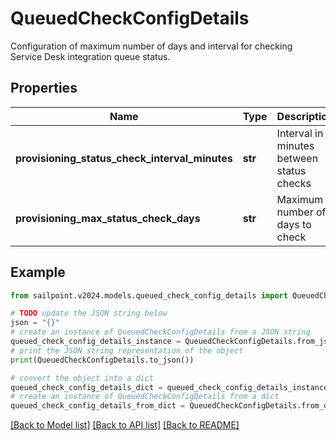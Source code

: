 # QueuedCheckConfigDetails

Configuration of maximum number of days and interval for checking Service Desk integration queue status.

## Properties

Name | Type | Description | Notes
------------ | ------------- | ------------- | -------------
**provisioning_status_check_interval_minutes** | **str** | Interval in minutes between status checks | 
**provisioning_max_status_check_days** | **str** | Maximum number of days to check | 

## Example

```python
from sailpoint.v2024.models.queued_check_config_details import QueuedCheckConfigDetails

# TODO update the JSON string below
json = "{}"
# create an instance of QueuedCheckConfigDetails from a JSON string
queued_check_config_details_instance = QueuedCheckConfigDetails.from_json(json)
# print the JSON string representation of the object
print(QueuedCheckConfigDetails.to_json())

# convert the object into a dict
queued_check_config_details_dict = queued_check_config_details_instance.to_dict()
# create an instance of QueuedCheckConfigDetails from a dict
queued_check_config_details_from_dict = QueuedCheckConfigDetails.from_dict(queued_check_config_details_dict)
```
[[Back to Model list]](../README.md#documentation-for-models) [[Back to API list]](../README.md#documentation-for-api-endpoints) [[Back to README]](../README.md)


